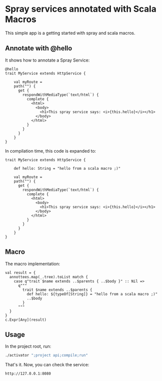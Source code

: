 # Spray services annotated with Scala Macros

This simple app is a getting started with spray and scala macros. 

## Annotate with @hello

It shows how to annotate a Spray Service:

```
@hello
trait MyService extends HttpService {

    val myRoute =
    path("") {
      get {
        respondWithMediaType(`text/html`) {
          complete {
            <html>
              <body>
                <h1>This spray service says: <i>{this.hello}</i></h1>
              </body>
            </html>
          }
        }
      }
    }
}
```

In compilation time, this code is expanded to:

```
trait MyService extends HttpService {

    def hello: String = "hello from a scala macro ;)"

    val myRoute =
    path("") {
      get {
        respondWithMediaType(`text/html`) {
          complete {
            <html>
              <body>
                <h1>This spray service says: <i>{this.hello}</i></h1>
              </body>
            </html>
          }
        }
      }
    }
}
```

## Macro

The macro implementation:

    val result = {
      annottees.map(_.tree).toList match {
        case q"trait $name extends ..$parents { ..$body }" :: Nil =>
          q"""
            trait $name extends ..$parents {
              def hello: ${typeOf[String]} = "hello from a scala macro ;)"
              ..$body
            }
          """
      }
    }
    c.Expr[Any](result)
    
## Usage

In the project root, run:

```bash
./activator ";project api;compile;run"
```

That's it. Now, you can check the service: 

`http://127.0.0.1:8080`